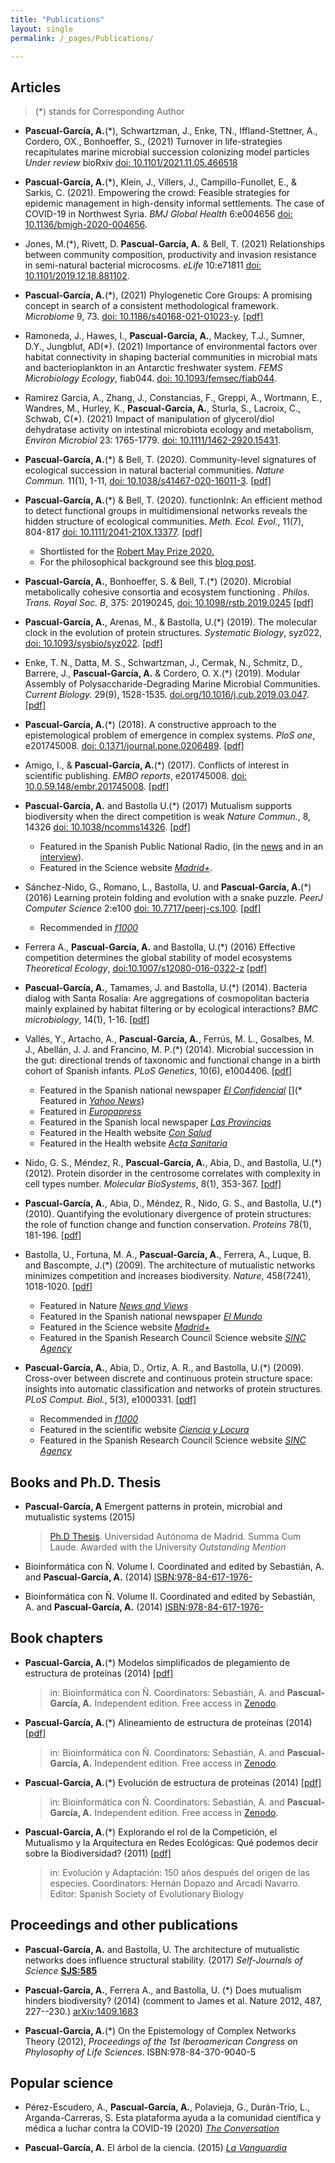 ```yaml
---
title: "Publications"
layout: single
permalink: /_pages/Publications/

---
```





## Articles
> (*) stands for Corresponding Author


* **Pascual-García, A.**(*), Schwartzman, J., Enke, TN., Iffland-Stettner, A., Cordero, OX., Bonhoeffer, S., (2021)  Turnover in life-strategies recapitulates marine microbial succession colonizing model particles _Under review_ bioRxiv [doi: 10.1101/2021.11.05.466518](https://doi.org/10.1101/2021.11.05.466518)

* **Pascual-García, A.**(*), Klein, J., Villers, J., Campillo-Funollet, E., & Sarkis, C. (2021). Empowering the crowd: Feasible strategies for epidemic management in high-density informal settlements. The case of COVID-19 in Northwest Syria. _BMJ Global Health_ 6:e004656 [doi: 10.1136/bmjgh-2020-004656](http://dx.doi.org/10.1136/bmjgh-2020-004656).

* Jones, M.(*), Rivett, D. **Pascual-García, A.** & Bell, T. (2021) Relationships between community composition, productivity and invasion resistance in semi-natural bacterial microcosms. _eLife_ 10:e71811 [doi: 10.1101/2019.12.18.881102](https://www.biorxiv.org/content/10.1101/2019.12.18.881102v1).

* **Pascual-García, A.**(*), (2021) Phylogenetic Core Groups: A promising concept in search of a consistent methodological framework. _Microbiome_ 9, 73. [doi: 10.1186/s40168-021-01023-y](https://doi.org/10.1186/s40168-021-01023-y). [[pdf]](/assets/articles/Pascual-Garcia_PhylogeneticCoreGroups_Microbiome_2021.pdf)


* Ramoneda, J., Hawes, I., **Pascual-García, A.**, Mackey, T.J., Sumner, D.Y., Jungblut, AD(*). (2021)  Importance of environmental factors over habitat
connectivity in shaping bacterial communities in microbial mats and bacterioplankton in an Antarctic freshwater system. _FEMS Microbiology Ecology_, fiab044. [doi: 10.1093/femsec/fiab044](https://doi.org/10.1093/femsec/fiab044).


* Ramirez Garcia, A., Zhang, J., Constancias, F., Greppi, A., Wortmann, E., Wandres, M., Hurley, K., **Pascual-García, A.**, Sturla, S., Lacroix, C., Schwab, C(*). (2021) Impact of manipulation of glycerol/diol dehydratase activity on intestinal microbiota ecology and metabolism, _Environ Microbiol_ 23: 1765-1779. [doi: 10.1111/1462-2920.15431](https://doi.org/10.1111/1462-2920.15431).


* **Pascual-García, A.**(*) & Bell, T. (2020). Community-level signatures of ecological succession in natural bacterial communities. _Nature Commun._  11(1), 1-11, [doi: 10.1038/s41467-020-16011-3](https://doi.org/10.1038/s41467-020-16011-3). [[pdf]](/assets/articles/Pascual-Garcia_CommunityLevelSignaturesEcologicalSuccession_NatureComm_2020.pdf)

* **Pascual-García, A.**(*) & Bell, T. (2020). functionInk: An efficient method to detect functional groups in multidimensional networks reveals the hidden structure of ecological communities. _Meth. Ecol. Evol._, 11(7), 804-817 [doi: 10.1111/2041-210X.13377](https://doi.org/10.1111/2041-210X.13377). [[pdf]](/assets/articles/Pascual-Garcia_functionInk_MethEcolEvol_2020.pdf)
  * Shortlisted for the [Robert May Prize 2020.](https://methodsblog.com/2021/03/24/robert-may-prize-2020-the-shortlist/)
  * For the philosophical background see this [blog post](https://methodsblog.com/2021/04/22/the-quest-for-a-sharp-definition-of-function-in-biological-networks/).

* **Pascual-García, A.**, Bonhoeffer, S. & Bell, T.(*) (2020). Microbial metabolically cohesive consortia and ecosystem functioning
. _Philos. Trans. Royal Soc. B_, 375: 20190245, [doi: 10.1098/rstb.2019.0245](https://doi.org/10.1098/rstb.2019.0245) [[pdf]](/assets/articles/Pascual-Garcia_MeCoCoAndFunction_ProcRoySocB_2020.pdf)

* **Pascual-García, A.**, Arenas, M., & Bastolla, U.(*) (2019). The molecular clock in the evolution of protein structures. _Systematic Biology_, syz022, [doi: 10.1093/sysbio/syz022](https://doi.org/10.1093/sysbio/syz022). [[pdf]](/assets/articles/Pascual-Garcia_MolecularClockProteinStructure_SystBiology_2019.pdf)

* Enke, T. N., Datta, M. S., Schwartzman, J., Cermak, N., Schmitz, D., Barrere, J., **Pascual-García, A.** & Cordero, O. X.(*) (2019). Modular Assembly of Polysaccharide-Degrading Marine Microbial Communities. _Current Biology._ 29(9), 1528-1535. [doi.org/10.1016/j.cub.2019.03.047](https://doi.org/10.1016/j.cub.2019.03.047). [[pdf]](/assets/articles/Enke_ModularAssembly_CurrentBiology_2019.pdf)

* **Pascual‐García, A.**(*) (2018). A constructive approach to the epistemological problem of emergence in complex systems.  _PloS one_, e201745008. [doi: 0.1371/journal.pone.0206489](https://doi.org/10.1371/journal.pone.0206489).
 [[pdf]](/assets/articles/Pascual-Garcia_EmergenceComplexSystems_PloSone_2018.pdf)

* Amigo, I., & **Pascual‐García, A.**(*) (2017). Conflicts of interest in scientific publishing. _EMBO reports_, e201745008. [doi: 10.0.59.148/embr.201745008](http://10.0.59.148/embr.201745008). [[pdf]](/assets/articles/Amigo_ConflictInterestSciencePublish_EMBOrep_2017.pdf)

* **Pascual-García, A.** and Bastolla U.(*) (2017) Mutualism supports biodiversity when the direct competition is weak _Nature Commun._, 8, 14326 [doi: 10.1038/ncomms14326](https://doi.org/10.1038/ncomms14326). [[pdf]](/assets/articles/Pascual-Garcia_May-MacArthur_NatComm_2017.pdf)
  * Featured in the Spanish Public National Radio, (in the [news](http://www.rtve.es/alacarta/audios/el-laboratorio-de-jal/laboratorio-jal-decide-especies-sobreviven-24-03-17/3955758/) and in an [interview](http://www.rtve.es/alacarta/audios/entre-probetas/entre-probetas-estimulo-matematicas-evolucion-especies-29-03-17/3960928/)).
  * Featured in the Science website [_Madrid+_](http://www.madrimasd.org/blogs/biocienciatecnologia/2017/03/10/133645#respond).

* Sánchez-Nido, G., Romano, L., Bastolla, U. and **Pascual-García, A.**(*) (2016) Learning protein folding and evolution with a snake puzzle. _PeerJ Computer Science_ 2:e100 [doi: 10.7717/peerj-cs.100](https://doi.org/10.7717/peerj-cs.100). [[pdf]](/assets/articles/Nido_SnakePuzzle_PeerJCompSc_2016.pdf)
  *  Recommended in [_f1000_](https://f1000.com/prime/727082679)

* Ferrera A., **Pascual-García, A.** and Bastolla, U.(*) (2016) Effective competition determines the global stability of model ecosystems _Theoretical Ecology_, [doi:10.1007/s12080-016-0322-z](https://doi.org/10.1007/s12080-016-0322-z) [[pdf]](/assets/articles/Ferrera_GlobalStabilityEffectiveCompetition_TheorEcol_2016.pdf)

* **Pascual-García, A.**, Tamames, J. and Bastolla, U.(*) (2014). Bacteria dialog with Santa Rosalia: Are aggregations of cosmopolitan bacteria mainly explained by habitat filtering or by ecological interactions? _BMC microbiology_, 14(1), 1-16. [[pdf]](/assets/articles/Pascual-Garcia_Dialog-StaRosalia_BMCmicrob_2014.pdf)


* Vallés, Y., Artacho, A., **Pascual-García, A.**, Ferrús, M. L., Gosalbes, M. J., Abellán, J. J. and Francino, M. P.(*) (2014). Microbial succession in the gut: directional trends of taxonomic and functional change in a birth cohort of Spanish infants. _PLoS Genetics_, 10(6), e1004406. [[pdf]](/assets/articles/Valles_Microbial-Succession-Gut_PloSgenetics_2014.pdf)
  * Featured in the Spanish national newspaper [_El Confidencial_](http://www.elconfidencial.com/ultima-hora-en-vivo/2014-08-21/demuestran-que-las-bacterias-intestinales-del-bebe-difieren-de-las-del-adulto_342705/)
 [](* Featured in [_Yahoo News_](https://es.noticias.yahoo.com/microflora-intestinal-beb\%C3\%A9s-a\%C3\%B1o-distinta-adultos-113135141.html))
  * Featured in [_Europapress_](http://www.europapress.es/comunitat-valenciana/noticia-investigadores-revelan-microflora-intestinal-bebes-ano-vida-distinta-adultos-20140821130409.html)
  * Featured in the Spanish local newspaper [_Las Provincias_](http://www.lasprovincias.es/agencias/valencia/201408/21/demuestran-bacterias-intestinales-bebe-170164.html)
  * Featured in the Health website [_Con Salud_](http://www.consalud.es/seenews.php?id=12657)
  * Featured in the Health website [_Acta Sanitaria_](http://www.actasanitaria.com/investigadores-de-fisabio-estudian-el-desarrollo-de-bacterias-intestinales-en-bebes/)

* Nido, G. S., Méndez, R., **Pascual-García, A.**, Abia, D., and Bastolla, U.(*) (2012). Protein disorder in the centrosome correlates with complexity in cell types number. _Molecular BioSystems_, 8(1), 353-367. [[pdf]](/assets/articles/Nido_Disorder-Centrosome_MolBioSyst_2012.pdf)

* **Pascual-García, A.**, Abia, D., Méndez, R., Nido, G. S., and Bastolla, U.(*) (2010). Quantifying the evolutionary divergence of protein structures: the role of function change and function conservation. _Proteins_ 78(1), 181-196. [[pdf]](/assets/articles/Pascual-Garcia_Structure-Rate-Evol_Proteins_2010.pdf)

* Bastolla, U., Fortuna, M. A., **Pascual-García, A.**, Ferrera, A., Luque, B. and Bascompte, J.(*) (2009). The architecture of mutualistic networks minimizes competition and increases biodiversity. _Nature_, 458(7241), 1018-1020. [[pdf]](/assets/articles/Bastolla_Mutualism-Nestedness_Nature_2009.pdf)
  * Featured in Nature [_News and Views_](http://www.nature.com/nature/journal/v458/n7241/full/458979a.html)
  * Featured in the Spanish national newspaper [_El Mundo_](http://www.elmundo.es/suplementos/natura/2009/36/1242079208.html)
  * Featured in the Science website [_Madrid+_](http://www.madrimasd.org/informacionidi/noticias/noticia.asp?id=39441&tipo=g)
  * Featured in the Spanish Research Council Science website [_SINC Agency_](http://www.agenciasinc.es/Noticias/La-arquitectura-de-la-naturaleza-minimiza-la-competencia-entre-especies-y-fomenta-la-biodiversidad)

* **Pascual-García, A.**, Abia, D., Ortiz, A. R., and Bastolla, U.(*) (2009). Cross-over between discrete and continuous protein structure space: insights into automatic classification and networks of protein structures. _PLoS Comput. Biol._, 5(3), e1000331. [[pdf]](/assets/articles/Pascual-Garcia_Prot-Struct-Cross-Over_PLoS_2009.pdf)
  * Recommended in [_f1000_](http://f1000.com/prime/1165026)
  * Featured in the scientific website [_Ciencia y Locura_](https://articuloscientificos.wordpress.com/2012/10/28/es-posible-clasificar-de-forma-objetiva-las-estructuras-de-las-proteinas/)
  * Featured in the Spanish Research Council Science website [_SINC Agency_](http://www.agenciasinc.es/Noticias/Es-posible-clasificar-de-forma-objetiva-las-estructuras-de-las-proteinas)
  
## Books and Ph.D. Thesis

* **Pascual-García, A** Emergent patterns in protein, microbial and mutualistic systems (2015)
  > [Ph.D Thesis](http://hdl.handle.net/10486/668019). Universidad Autónoma de Madrid. Summa Cum Laude. Awarded with the University _Outstanding Mention_  

* Bioinformática con Ñ. Volume I. Coordinated and edited by Sebastián, A. and **Pascual-García, A.** (2014) [ISBN:978-84-617-1976-](https://zenodo.org/communities/bioinfconn/about/)

* Bioinformática con Ñ. Volume II. Coordinated and edited by Sebastián, A. and **Pascual-García, A.** (2014) [ISBN:978-84-617-1976-](https://zenodo.org/communities/bioinfconn/about/)


## Book chapters


* **Pascual-García, A.**(*) Modelos simplificados de plegamiento de estructura de proteínas (2014) [[pdf]](/assets/chapters/Pascual-Garcia_Plegamiento_LibBioinf.pdf)
  > in: Bioinformática con Ñ. Coordinators: Sebastián, A. and **Pascual-García, A.**
  > Independent edition. Free access in [Zenodo](http://doi.org/10.5281/zenodo.1066348). 

* **Pascual-García, A.**(*) Alineamiento de estructura de proteínas (2014) [[pdf]](/assets/chapters/Pascual-Garcia_ProtStrAlign_LibBioinf.pdf)
  > in: Bioinformática con Ñ. Coordinators: Sebastián, A. and **Pascual-García, A.**
  > Independent edition. Free access in [Zenodo](http://doi.org/10.5281/zenodo.1066346).

* **Pascual-García, A.**(*) Evolución de estructura de proteínas (2014) [[pdf]](/assets/chapters/Pascual-Garcia_ProtStrEvol_LibBioinf.pdf)
  > in: Bioinformática con Ñ. Coordinators: Sebastián, A. and **Pascual-García, A.**
  > Independent edition. Free access in [Zenodo](http://doi.org/10.5281/zenodo.1066350).

* **Pascual-García, A.**(*) Explorando el rol de la Competición, el Mutualismo y la Arquitectura en Redes Ecológicas: Qué podemos decir sobre la Biodiversidad? (2011) [[pdf]](/assets/chapters/Pascual-Garcia_Mutualismo_SESBE_final.pdf)
  > in: Evolución y Adaptación: 150 años después del origen de las especies.
  > Coordinators: Hernán Dopazo and Arcadi Navarro. Editor: Spanish Society of Evolutionary Biology

## Proceedings and other publications


* **Pascual-García, A.** and Bastolla, U. The architecture of mutualistic networks does influence structural stability. (2017) _Self-Journals of Science_ [**SJS:585**](https://www.sjscience.org/article?id=585) 

 [* **Pascual-García, A.**(*) A topological approach to the problem of emergence in complex systems. (2016)]: #

 [* **Pascual-García, A.** and Bastolla, U.(*) (2016) Effective competition determines the structural stability of model ecosystems _Under review_]: #

* **Pascual-García, A.**, Ferrera A., and Bastolla, U. (*)  Does mutualism hinders biodiversity? (2014) (comment to James et al. Nature 2012, 487, 227--230.) [arXiv:1409.1683](https://arxiv.org/abs/1409.1683)

* **Pascual-García, A.**(*) On the Epistemology of Complex Networks Theory (2012), _Proceedings of the 1st Iberoamerican Congress on Phylosophy of Life Sciences_. ISBN:978-84-370-9040-5

## Popular science

* Pérez-Escudero, A., **Pascual-García, A.**, Polavieja, G., Durán-Trío, L., Arganda-Carreras, S. Esta plataforma ayuda a la comunidad científica y médica a luchar contra la COVID-19 (2020) [_The Conversation_](https://theconversation.com/crowdfight-covid-19-comunidad-cientifica-y-medica-contra-la-pandemia-140821)

* **Pascual-García, A.** El árbol de la ciencia. (2015) [_La Vanguardia_](https://blogs-lectores.lavanguardia.com/colaboraciones/el-arbol-de-la-ciencia-94977)





